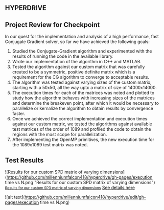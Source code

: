 ## HYPERDRIVE

## Project Review for Checkpoint
In our quest for the implementation and analysis of a high performance, fast Conjugate Gradient solver, so far we have achieved the following goals:
1. Studied the Conjugate-Gradient algorithm and experimented with the results of running the code in the available library.
2. Wrote our implementation of the algorithm in C++ and MATLAB.
3. Tested the algorithm against our custom matrix that was carefully created to be a symmetric, positive definite matrix which is a requirement for the CG algorithm to converge to acceptable results.
4. The algorithm was tested against varying sizes of the custom matrix, starting with a 50x50, all the way upto a matrix of size of 14000x14000.
5. The execution times for each of the matrices was noted and plotted to study how the algorithm behaves with increasing sizes of the matrices and determine the breakeven point, after which it would be necessary to parallelize or kernalize the algorithm to obtain results by convergence faster.
5. Once we achieved the correct implementation and execution times against our custom matrix, we tested the algorithms against available test matrices of the order of 1089 and profiled the code to obtain the regions with the most scope for parallelization.
6. After implementing the OpenMP primitives, the new execution time for the 1089x1089 test matrix was noted.

## Test Results
![Results for our custom SPD matrix of varying dimensions](https://github.com/millenniumfalcon418/hyperdrive/gh-pages/execution time vs N.png "Results for our custom SPD matrix of varying dimensions")
<small><a href="">Results for our custom SPD matrix of varying dimensions</a></small>
<a href="http://15418.courses.cs.cmu.edu/spring2016/competition">See details here</a>

![alt text](https://github.com/millenniumfalcon418/hyperdrive/edit/gh-pages/execution time vs N.png)

<!--![alt text](https://upload.wikimedia.org/wikipedia/en/thumb/0/02/Tweety.svg/570px-Tweety.svg.png) -->

